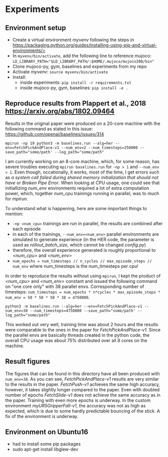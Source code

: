 # Experiments

## Environment setup

* Create a virtual environment *myvenv* following the steps in https://packaging.python.org/guides/installing-using-pip-and-virtual-environments/> 
* In `myvenv/bin/activate`, add the following line to reference mujoco: `LD_LIBRARY_PATH="$LD_LIBRARY_PATH/:$HOME/.mujoco/mujoco200/bin"`
* Clone mujoco-py, gym, baselines and experiments from my repo
* Activate *myvenv*: `source myvenv/bin/activate`
* Install:
  * inside experiments: `pip install -r requirements.txt`
  * inside mujoco-py, gym, baselines: `pip install -e .`


## Reproduce results from Plappert et al., 2018 https://arxiv.org/abs/1802.09464

Results in the original paper were produced on a 20-core machine with the following command as stated in this issue: https://github.com/openai/baselines/issues/314

`mpirun -np 19 python3 -m baselines.run --alg=her --env=FetchPickAndPlace-v1 --num_env=2 --num_timesteps=250000 --save_path="some/path' --log_path="some/path"`

I am currently working on an 8-core machine, which, for some reason, has severe troubles executing `mpirun baselines.run` for `-np > 1` and `--num_env > 1`. Even though, occationally, it works, most of the time, I get errors such as *a system call failed during shared memory initialization that should not have* or *Broken Pipe Error*. When looking at CPU usage, one could see that initiallizing *num_env* environments required a lot of extra computation power, which, together *num_cpu* trainings running in parallel, was to much for *mpirun*.

To understand what is happening, here are some important things to mention:
* `-np <num_cpu>` trainings are run in parallel, the results are combined after each episode
* in each of the trainings, `--num_env=<num_env>` parallel environments are simulated to generate experience (in the HER code, the parameter is used as *rollout_batch_size*, which cannot be changed *config.py*)
* therefore, the overall experience generated is roughly proportional to *<num_cpu>* and *<num_env>*
* `num_epochs = num_timesteps // n_cycles // max_episode_steps // num_env` where num_timesteps is the num_timesteps per cpu!

In order to reproduce the results without using `mpirun`, I kept the product of *<num_cpu>* and *<num_env>* constant and issued the following command on "one core only" with 38 parallel envs. Corresponding number of timesteps: `num_timesteps = num_epochs * n*cycles * max_episode_steps * num_env = 50 * 50 * 50 * 38 = 4750000`.

`python3 -m baselines.run --alg=her --env=FetchPickAndPlace-v1 --num_env=38 --num_timesteps=4750000 --save_path="some/path' --log_path="some/path"`

This worked out very well, training time was about 2 hours and the results were comparable to the ones in the paper for *FetchPickAndPlace-v1*. Since the parallel envs are basically threads created in the python code, the overall CPU usage was about 75% distributed over all 8 cores on the machine.

## Result figures

The figures that can be found in this directory have all been produced with `num_env=38`. As you can see, *FetchPickAndPlace-v1* results are very similar to the results in the paper. *FetchPush-v1* achieves the same high accuracy, however, it takes slightly longer compared to the paper. Even with doubled number of epochs *FetchSlide-v1* does not achieve the same accuracy as in the paper. Training with even more epochs is underway. In the custom environment *myUR5GripperFall-v1*, the accuracy was not as high as expected, which is due to some hardly predictable bouncing of the stick. A fix of the environment is underway. 


## Environment on Ubuntu16

- had to install some pip packages
- sudo apt-get install libglew-dev

